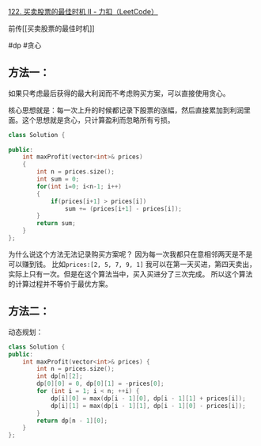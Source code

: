 [122. 买卖股票的最佳时机 II - 力扣（LeetCode）](https://leetcode.cn/problems/best-time-to-buy-and-sell-stock-ii/?envType=study-plan-v2&envId=top-interview-150)

前传[[买卖股票的最佳时机]]

#dp #贪心 

## 方法一：

如果只考虑最后获得的最大利润而不考虑购买方案，可以直接使用贪心。

核心思想就是：每一次上升的时候都记录下股票的涨幅，然后直接累加到利润里面。这个思想就是贪心，只计算盈利而忽略所有亏损。
```cpp
class Solution {
    
public:
    int maxProfit(vector<int>& prices) 
    {
        int n = prices.size();
        int sum = 0;
        for(int i=0; i<n-1; i++)
        {
            if(prices[i+1] > prices[i])
                sum += (prices[i+1] - prices[i]);
        }
        return sum;
    }
};
```

为什么说这个方法无法记录购买方案呢？
因为每一次我都只在意相邻两天是不是可以赚到钱。
比如`prices:[2, 5, 7, 9, 1]` 我可以在第一天买进，第四天卖出，实际上只有一次。但是在这个算法当中，买入买进分了三次完成。
所以这个算法的计算过程并不等价于最优方案。

## 方法二：

动态规划：
```cpp
class Solution {
public:
    int maxProfit(vector<int>& prices) {
        int n = prices.size();
        int dp[n][2];
        dp[0][0] = 0, dp[0][1] = -prices[0];
        for (int i = 1; i < n; ++i) {
            dp[i][0] = max(dp[i - 1][0], dp[i - 1][1] + prices[i]);
            dp[i][1] = max(dp[i - 1][1], dp[i - 1][0] - prices[i]);
        }
        return dp[n - 1][0];
    }
};
```